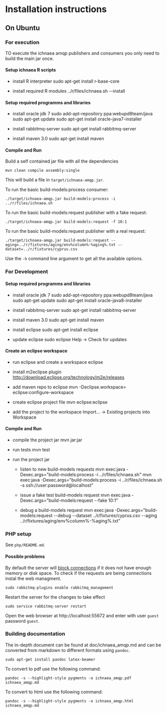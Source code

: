 Installation instructions
=========================

On Ubuntu
---------

### For execution

TO execute the ichnaea amqp publishers and consumers you only need to build the
main jar once.

#### Setup ichnaea R scripts

* install R interpreter
    sudo apt-get install r-base-core
    
* install required R modules
    ../r/files/ichnaea.sh --install

#### Setup required programms and libraries

* install oracle jdk 7
    sudo add-apt-repository ppa:webupd8team/java
    sudo apt-get update
    sudo apt-get install oracle-java7-installer

* install rabbitmq-server
    sudo apt-get install rabbitmq-server

* install maven 3.0
    sudo apt-get install maven

#### Compile and Run

Build a self contained jar file with all the dependencies

    mvn clean compile assembly:single

This will build a file in `target/ichnaea-amqp.jar`.

To run the basic build-models:process consumer:

    ./target/ichnaea-amqp.jar build-models:process -i ../r/files/ichnaea.sh

To run the basic build-models:request publisher with a fake request:

    ./target/ichnaea-amqp.jar build-models:request -f 10:1

To run the basic build-models:request publisher with a real request:

    ./target/ichnaea-amqp.jar build-models:request --aging=../r/fixtures/aging/env%column%-%aging%.txt --dataset=../r/fixtures/cyprus.csv

Use the `-h` command line argument to get all the available options.

### For Development

#### Setup required programms and libraries

* install oracle jdk 7
    sudo add-apt-repository ppa:webupd8team/java
    sudo apt-get update
    sudo apt-get install oracle-java8-installer

* install rabbitmq-server
    sudo apt-get install rabbitmq-server

* install maven 3.0
    sudo apt-get install maven

* install eclipse
    sudo apt-get install eclipse

* update eclipse
    sudo eclipse
    Help -> Check for updates

#### Create an eclipse workspace
    
* run eclipse and create a workspace
    eclipse
    
* install m2eclipse plugin
    http://download.eclipse.org/technology/m2e/releases
    
* add maven repo to eclipse
    mvn -Declipse.workspace=<path-to-eclipse-workspace> eclipse:configure-workspace

* create eclipse project file
    mvn eclipse:eclipse

* add the project to the workspace
    Import... -> Existing projects into Workspace
   
#### Compile and Run

* compile the project jar
    mvn jar:jar
    
* run tests
    mvn test    

* run the project jar

    * listen to new build-models requests
    mvn exec:java -Dexec.args="build-models:process -i ../r/files/ichnaea.sh"
    mvn exec:java -Dexec.args="build-models:process -i ../r/files/ichnaea.sh -s ssh://user:password@localhost"

    * issue a fake test build-models request
    mvn exec:java -Dexec.args="build-models:request --fake 10:1"

    * debug a build-models request
    mvn exec:java -Dexec.args="build-models:request --debug --dataset ../r/fixtures/cyprus.csv --aging ../r/fixtures/aging/env%column%-%aging%.txt"

### PHP setup

See `php/README.md`.

#### Possible problems

By default the server will [block connections](http://stackoverflow.com/questions/10427028/rabbitmq-connection-in-blocking-state)
if it does not have enough memory or disk space. To check if the requests are being connections instal the web managment.

    sudo rabbitmq-plugins enable rabbitmq_management

Restart the server for the changes to take effect

    sudo service rabbitmq-server restart

Open the web browser at http://localhost:55672 and enter with user `guest` password `guest`.

### Building documentation

The in-depth document can be found at doc/ichnaea_amqp.md and can be converted from markdown
to different formats using `pandoc`.

    sudo apt-get install pandoc latex-beamer

To convert to pdf use the following command:

    pandoc -s --highlight-style pygments -o ichnaea_amqp.pdf ichnaea_amqp.md

To convert to html use the following command:

    pandoc -s --highlight-style pygments -o ichnaea_amqp.html ichnaea_amqp.md